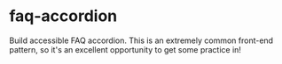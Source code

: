 # faq-accordion
Build accessible FAQ accordion. This is an extremely common front-end pattern, so it's an excellent opportunity to get some practice in!
